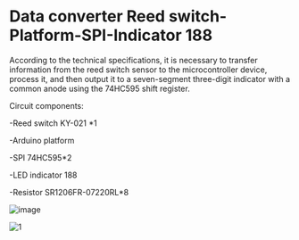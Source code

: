 Data converter Reed switch-Platform-SPI-Indicator 188
=

According to the technical specifications, it is necessary to transfer information from the reed switch sensor to the microcontroller device, process it, and then output it to a seven-segment three-digit indicator with a common anode using the 74HC595 shift register.

Circuit components:

-Reed switch KY-021 *1

-Arduino platform

-SPI 74HC595*2

-LED indicator 188

-Resistor SR1206FR-07220RL*8

![image](https://github.com/user-attachments/assets/c2b188d4-5423-41ec-9f95-5659cbb1b743)

![1](https://github.com/user-attachments/assets/3d47ab92-5ede-4ca9-ad56-0f3ad877cc9a)

